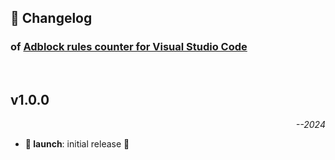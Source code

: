 ## 📒 Changelog

### of [Adblock rules counter for Visual Studio Code](https://github.com/igorskyflyer/vscode-adblock-rules-counter)

<br>

## v1.0.0

<p align="right"><em>--2024</em></p>

- **🚀 launch**: initial release 🎉
